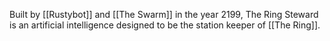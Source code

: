 Built by [[Rustybot]] and [[The Swarm]] in the year 2199, The Ring Steward is an artificial intelligence designed to be the station keeper of [[The Ring]].